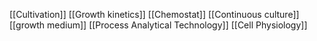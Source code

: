 [[Cultivation]]
[[Growth kinetics]]
[[Chemostat]]
[[Continuous culture]]
[[growth medium]]
[[Process Analytical Technology]]
[[Cell Physiology]]
